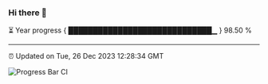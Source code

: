 ### Hi there 👋

⏳ Year progress { █████████████████████████████▁ } 98.50 %

---

⏰ Updated on Tue, 26 Dec 2023 12:28:34 GMT

![Progress Bar CI](https://github.com/liununu/liununu/workflows/Progress%20Bar%20CI/badge.svg)
